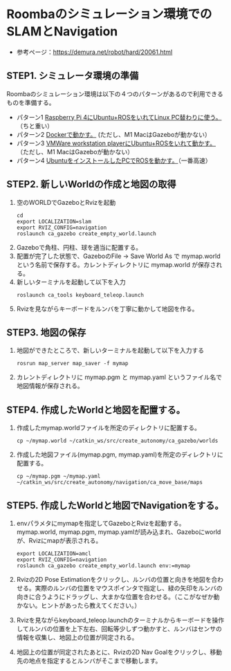 # Roombaのシミュレーション環境でのSLAMとNavigation

* 参考ページ：https://demura.net/robot/hard/20061.html

## STEP1. シミュレータ環境の準備

Roombaのシミュレーション環境は以下の４つのパターンがあるので利用できるものを準備する。

* パターン1 [Raspberry Pi 4にUbuntu+ROSをいれてLinux PC替わりに使う。](../instructions/setup-gazebo-rasppi.md)（ちと重い）
* パターン2 [Dockerで動かす。](../instructions/setup-gazebo-docker.md) (ただし、M1 MacはGazeboが動かない）
* パターン3 [VMWare workstation playerにUbuntu+ROSをいれて動かす。](../instructions/setup-gazebo-vmware.md)（ただし、M1 MacはGazeboが動かない）
* パターン4 [UbuntuをインストールしたPCでROSを動かす。](../instructions/setup-gazebo-ubuntu.md)（一番高速） 

## STEP2. 新しいWorldの作成と地図の取得

1. 空のWORLDでGazeboとRvizを起動
    ```
    cd
    export LOCALIZATION=slam
    export RVIZ_CONFIG=navigation
    roslaunch ca_gazebo create_empty_world.launch
    ```
1. Gazeboで角柱、円柱、球を適当に配置する。
1. 配置が完了した状態で、GazeboのFile -> Save World As で mymap.world という名前で保存する。カレントディレクトリに mymap.world が保存される。
1. 新しいターミナルを起動して以下を入力
    ```
    roslaunch ca_tools keyboard_teleop.launch
    ```
1. Rvizを見ながらキーボードをルンバを丁寧に動かして地図を作る。

## STEP3. 地図の保存

1. 地図ができたところで、新しいターミナルを起動して以下を入力する
    ```
    rosrun map_server map_saver -f mymap
    ```
1. カレントディレクトリに mymap.pgm と mymap.yaml というファイル名で地図情報が保存される。

## STEP4. 作成したWorldと地図を配置する。

1. 作成したmymap.worldファイルを所定のディレクトリに配置する。

    ```
    cp ~/mymap.world ~/catkin_ws/src/create_autonomy/ca_gazebo/worlds
    ```

1. 作成した地図ファイル(mymap.pgm, mymap.yaml)を所定のディレクトリに配置する。
    ```
    cp ~/mymap.pgm ~/mymap.yaml ~/catkin_ws/src/create_autonomy/navigation/ca_move_base/maps
    ```
## STEP5. 作成したWorldと地図でNavigationをする。

1. envパラメタにmymapを指定してGazeboとRvizを起動する。mymap.world, mymap.pgm, mymap.yamlが読み込まれ、Gazeboにworldが、Rvizにmapが表示される。
    ```
    export LOCALIZATION=amcl
    export RVIZ_CONFIG=navigation
    roslaunch ca_gazebo create_empty_world.launch env:=mymap
    ```
1. Rvizの2D Pose Estimationをクリックし、ルンバの位置と向きを地図を合わせる。実際のルンバの位置をマウスポインタで指定し、緑の矢印をルンバの向きに合うようにドラッグし、大まかな位置を合わせる。（ここがなぜか動かない。ヒントがあったら教えてください。）

1. Rvizを見ながらkeyboard_teleop.launchのターミナルからキーボードを操作してルンバの位置を上下左右、回転等少しずつ動かすと、ルンバはセンサの情報を収集し、地図上の位置が同定される。

1. 地図上の位置が同定されたあとに、Rvizの2D Nav Goalをクリックし、移動先の地点を指定するとルンバがそこまで移動します。
